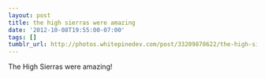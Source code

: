```yaml
---
layout: post
title: the high sierras were amazing
date: '2012-10-08T19:55:00-07:00'
tags: []
tumblr_url: http://photos.whitepinedev.com/post/33209870622/the-high-sierras-were-amazing
---
```

The High Sierras were amazing!
